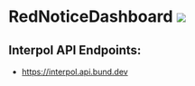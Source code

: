 # RedNoticeDashboard ![](https://img.shields.io/badge/status-in%20progress-yellow)

## Interpol API Endpoints:
- https://interpol.api.bund.dev
